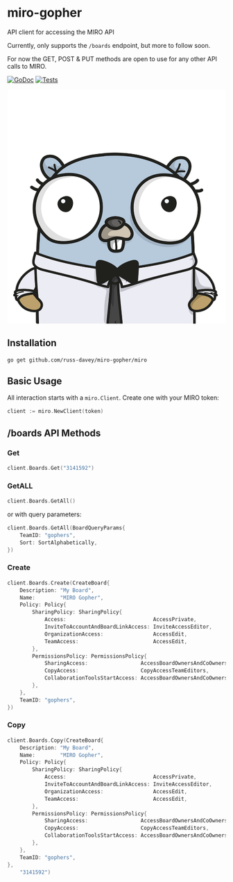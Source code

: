 # miro-gopher

API client for accessing the MIRO API

Currently, only supports the `/boards` endpoint, but more to follow soon.

For now the GET, POST & PUT methods are open to use for any other API calls to MIRO.

[![GoDoc](https://godoc.org/github.com/russ-davey/miro-gopher?status.svg)](http://godoc.org/github.com/russ-davey/miro-gopher)
[![Tests](https://github.com/russ-davey/miro-gopher/actions/workflows/miro-gopher.yml/badge.svg?branch=main)](https://github.com/russ-davey/miro-gopher/actions/workflows/miro-gopher.yml)

![gopher.png](gopher.png)

## Installation

```
go get github.com/russ-davey/miro-gopher/miro
```

## Basic Usage

All interaction starts with a `miro.Client`. Create one with your MIRO token:

```Go
client := miro.NewClient(token)
```

## /boards API Methods

### Get

```go
client.Boards.Get("3141592")
```

### GetALL

```go
client.Boards.GetAll()
```

or with query parameters:

```go
client.Boards.GetAll(BoardQueryParams{
    TeamID: "gophers",
    Sort: SortAlphabetically,
})
```

### Create

```go
client.Boards.Create(CreateBoard{
    Description: "My Board",
    Name:        "MIRO Gopher",
    Policy: Policy{
        SharingPolicy: SharingPolicy{
            Access:                            AccessPrivate,
            InviteToAccountAndBoardLinkAccess: InviteAccessEditor,
            OrganizationAccess:                AccessEdit,
            TeamAccess:                        AccessEdit,
        },
        PermissionsPolicy: PermissionsPolicy{
            SharingAccess:                 AccessBoardOwnersAndCoOwners,
            CopyAccess:                    CopyAccessTeamEditors,
            CollaborationToolsStartAccess: AccessBoardOwnersAndCoOwners,
        },
    },
    TeamID: "gophers",
})
```

### Copy

``` go
client.Boards.Copy(CreateBoard{
    Description: "My Board",
    Name:        "MIRO Gopher",
    Policy: Policy{
        SharingPolicy: SharingPolicy{
            Access:                            AccessPrivate,
            InviteToAccountAndBoardLinkAccess: InviteAccessEditor,
            OrganizationAccess:                AccessEdit,
            TeamAccess:                        AccessEdit,
        },
        PermissionsPolicy: PermissionsPolicy{
            SharingAccess:                 AccessBoardOwnersAndCoOwners,
            CopyAccess:                    CopyAccessTeamEditors,
            CollaborationToolsStartAccess: AccessBoardOwnersAndCoOwners,
        },
    },
    TeamID: "gophers",
},
    "3141592")
```


